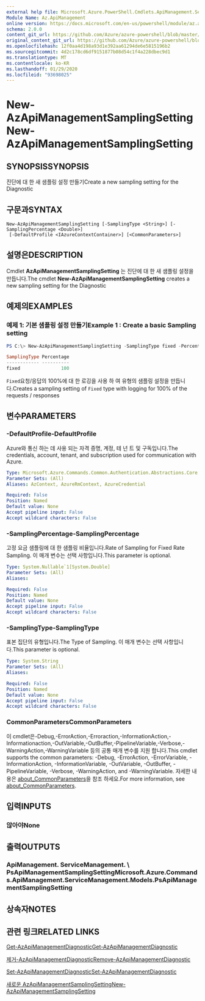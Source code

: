 ```yaml
---
external help file: Microsoft.Azure.PowerShell.Cmdlets.ApiManagement.ServiceManagement.dll-Help.xml
Module Name: Az.ApiManagement
online version: https://docs.microsoft.com/en-us/powershell/module/az.apimanagement/new-azapimanagementsamplingsetting
schema: 2.0.0
content_git_url: https://github.com/Azure/azure-powershell/blob/master/src/ApiManagement/ApiManagement/help/New-AzApiManagementSamplingSetting.md
original_content_git_url: https://github.com/Azure/azure-powershell/blob/master/src/ApiManagement/ApiManagement/help/New-AzApiManagementSamplingSetting.md
ms.openlocfilehash: 12f0aa4d198a93d1e392aa61294de6e5815196b2
ms.sourcegitcommit: 4d2c178cd6df9151877b08d54c1f4a228dbec9d1
ms.translationtype: MT
ms.contentlocale: ko-KR
ms.lasthandoff: 01/29/2020
ms.locfileid: "93698025"
---
```

# <span data-ttu-id="c7474-101">New-AzApiManagementSamplingSetting</span><span class="sxs-lookup"><span data-stu-id="c7474-101">New-AzApiManagementSamplingSetting</span></span>

## <span data-ttu-id="c7474-102">SYNOPSIS</span><span class="sxs-lookup"><span data-stu-id="c7474-102">SYNOPSIS</span></span>
<span data-ttu-id="c7474-103">진단에 대 한 새 샘플링 설정 만들기</span><span class="sxs-lookup"><span data-stu-id="c7474-103">Create a new sampling setting for the Diagnostic</span></span>

## <span data-ttu-id="c7474-104">구문과</span><span class="sxs-lookup"><span data-stu-id="c7474-104">SYNTAX</span></span>

```
New-AzApiManagementSamplingSetting [-SamplingType <String>] [-SamplingPercentage <Double>]
 [-DefaultProfile <IAzureContextContainer>] [<CommonParameters>]
```

## <span data-ttu-id="c7474-105">설명은</span><span class="sxs-lookup"><span data-stu-id="c7474-105">DESCRIPTION</span></span>
<span data-ttu-id="c7474-106">Cmdlet **AzApiManagementSamplingSetting** 는 진단에 대 한 새 샘플링 설정을 만듭니다.</span><span class="sxs-lookup"><span data-stu-id="c7474-106">The cmdlet **New-AzApiManagementSamplingSetting** creates a new sampling setting for the Diagnostic</span></span>

## <span data-ttu-id="c7474-107">예제의</span><span class="sxs-lookup"><span data-stu-id="c7474-107">EXAMPLES</span></span>

### <span data-ttu-id="c7474-108">예제 1: 기본 샘플링 설정 만들기</span><span class="sxs-lookup"><span data-stu-id="c7474-108">Example 1 : Create a basic Sampling setting</span></span>
```powershell
PS C:\> New-AzApiManagementSamplingSetting -SamplingType fixed -Percentage 100

SamplingType Percentage
------------ ----------
fixed               100
```

<span data-ttu-id="c7474-109">`Fixed`요청/응답의 100%에 대 한 로깅을 사용 하 여 유형의 샘플링 설정을 만듭니다.</span><span class="sxs-lookup"><span data-stu-id="c7474-109">Creates a sampling setting of `Fixed` type with logging for 100% of the requests / responses</span></span>

## <span data-ttu-id="c7474-110">변수</span><span class="sxs-lookup"><span data-stu-id="c7474-110">PARAMETERS</span></span>

### <span data-ttu-id="c7474-111">-DefaultProfile</span><span class="sxs-lookup"><span data-stu-id="c7474-111">-DefaultProfile</span></span>
<span data-ttu-id="c7474-112">Azure와 통신 하는 데 사용 되는 자격 증명, 계정, 테 넌 트 및 구독입니다.</span><span class="sxs-lookup"><span data-stu-id="c7474-112">The credentials, account, tenant, and subscription used for communication with Azure.</span></span>

```yaml
Type: Microsoft.Azure.Commands.Common.Authentication.Abstractions.Core.IAzureContextContainer
Parameter Sets: (All)
Aliases: AzContext, AzureRmContext, AzureCredential

Required: False
Position: Named
Default value: None
Accept pipeline input: False
Accept wildcard characters: False
```

### <span data-ttu-id="c7474-113">-SamplingPercentage</span><span class="sxs-lookup"><span data-stu-id="c7474-113">-SamplingPercentage</span></span>
<span data-ttu-id="c7474-114">고정 요금 샘플링에 대 한 샘플링 비율입니다.</span><span class="sxs-lookup"><span data-stu-id="c7474-114">Rate of Sampling for Fixed Rate Sampling.</span></span> <span data-ttu-id="c7474-115">이 매개 변수는 선택 사항입니다.</span><span class="sxs-lookup"><span data-stu-id="c7474-115">This parameter is optional.</span></span>

```yaml
Type: System.Nullable`1[System.Double]
Parameter Sets: (All)
Aliases:

Required: False
Position: Named
Default value: None
Accept pipeline input: False
Accept wildcard characters: False
```

### <span data-ttu-id="c7474-116">-SamplingType</span><span class="sxs-lookup"><span data-stu-id="c7474-116">-SamplingType</span></span>
<span data-ttu-id="c7474-117">표본 집단의 유형입니다.</span><span class="sxs-lookup"><span data-stu-id="c7474-117">The Type of Sampling.</span></span>
<span data-ttu-id="c7474-118">이 매개 변수는 선택 사항입니다.</span><span class="sxs-lookup"><span data-stu-id="c7474-118">This parameter is optional.</span></span>

```yaml
Type: System.String
Parameter Sets: (All)
Aliases:

Required: False
Position: Named
Default value: None
Accept pipeline input: False
Accept wildcard characters: False
```

### <span data-ttu-id="c7474-119">CommonParameters</span><span class="sxs-lookup"><span data-stu-id="c7474-119">CommonParameters</span></span>
<span data-ttu-id="c7474-120">이 cmdlet은-Debug,-ErrorAction,-Erroraction,-InformationAction,-Informationaction,-OutVariable,-OutBuffer,-PipelineVariable,-Verbose,-WarningAction,-WarningVariable 등의 공통 매개 변수를 지원 합니다.</span><span class="sxs-lookup"><span data-stu-id="c7474-120">This cmdlet supports the common parameters: -Debug, -ErrorAction, -ErrorVariable, -InformationAction, -InformationVariable, -OutVariable, -OutBuffer, -PipelineVariable, -Verbose, -WarningAction, and -WarningVariable.</span></span> <span data-ttu-id="c7474-121">자세한 내용은 [about_CommonParameters](https://go.microsoft.com/fwlink/?LinkID=113216)을 참조 하세요.</span><span class="sxs-lookup"><span data-stu-id="c7474-121">For more information, see [about_CommonParameters](https://go.microsoft.com/fwlink/?LinkID=113216).</span></span>

## <span data-ttu-id="c7474-122">입력</span><span class="sxs-lookup"><span data-stu-id="c7474-122">INPUTS</span></span>

### <span data-ttu-id="c7474-123">않아야</span><span class="sxs-lookup"><span data-stu-id="c7474-123">None</span></span>

## <span data-ttu-id="c7474-124">출력</span><span class="sxs-lookup"><span data-stu-id="c7474-124">OUTPUTS</span></span>

### <span data-ttu-id="c7474-125">ApiManagement. ServiceManagement. \ PsApiManagementSamplingSetting</span><span class="sxs-lookup"><span data-stu-id="c7474-125">Microsoft.Azure.Commands.ApiManagement.ServiceManagement.Models.PsApiManagementSamplingSetting</span></span>

## <span data-ttu-id="c7474-126">상속자</span><span class="sxs-lookup"><span data-stu-id="c7474-126">NOTES</span></span>

## <span data-ttu-id="c7474-127">관련 링크</span><span class="sxs-lookup"><span data-stu-id="c7474-127">RELATED LINKS</span></span>

[<span data-ttu-id="c7474-128">Get-AzApiManagementDiagnostic</span><span class="sxs-lookup"><span data-stu-id="c7474-128">Get-AzApiManagementDiagnostic</span></span>](./Get-AzApiManagementDiagnostic.md)

[<span data-ttu-id="c7474-129">제거-AzApiManagementDiagnostic</span><span class="sxs-lookup"><span data-stu-id="c7474-129">Remove-AzApiManagementDiagnostic</span></span>](./Remove-AzApiManagementDiagnostic.md)

[<span data-ttu-id="c7474-130">Set-AzApiManagementDiagnostic</span><span class="sxs-lookup"><span data-stu-id="c7474-130">Set-AzApiManagementDiagnostic</span></span>](./Set-AzApiManagementDiagnostic.md)

[<span data-ttu-id="c7474-131">새로운 AzApiManagementSamplingSetting</span><span class="sxs-lookup"><span data-stu-id="c7474-131">New-AzApiManagementSamplingSetting</span></span>](./New-AzApiManagementHttpMessageDiagnostic.md)
